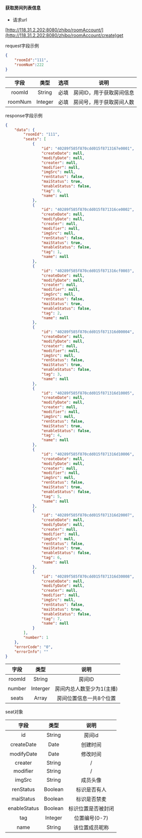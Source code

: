 #### 获取房间列表信息

* 请求url

[http://118.31.2.202:8080/zhibo/roomAccount/](http://118.31.2.202:8080/zhibo/roomAccount/create)get

request字段示例

```json
{
    "roomId":"111",
    "roomNum":222
}
```

| 字段 | 类型 | 选项 | 说明 |
| :---: | :---: | :---: | :---: |
| roomId | String | 必填 | 房间ID，用于获取房间信息 |
| roomNum | Integer | 必填 | 房间号，用于获取房间人数 |

response字段示例

```json
{
    "data": {
        "roomId": "111",
        "seats": [
            {
                "id": "40289f585f870cdd015f8713167e0001",
                "createDate": null,
                "modifyDate": null,
                "creater": null,
                "modifier": null,
                "imgSrc": null,
                "renStatus": false,
                "maiStatus": true,
                "enableStatus": false,
                "tag": 0,
                "name": null
            },
            {
                "id": "40289f585f870cdd015f871316ce0002",
                "createDate": null,
                "modifyDate": null,
                "creater": null,
                "modifier": null,
                "imgSrc": null,
                "renStatus": false,
                "maiStatus": true,
                "enableStatus": false,
                "tag": 1,
                "name": null
            },
            {
                "id": "40289f585f870cdd015f871316cf0003",
                "createDate": null,
                "modifyDate": null,
                "creater": null,
                "modifier": null,
                "imgSrc": null,
                "renStatus": false,
                "maiStatus": true,
                "enableStatus": false,
                "tag": 2,
                "name": null
            },
            {
                "id": "40289f585f870cdd015f871316d00004",
                "createDate": null,
                "modifyDate": null,
                "creater": null,
                "modifier": null,
                "imgSrc": null,
                "renStatus": false,
                "maiStatus": true,
                "enableStatus": false,
                "tag": 3,
                "name": null
            },
            {
                "id": "40289f585f870cdd015f871316d10005",
                "createDate": null,
                "modifyDate": null,
                "creater": null,
                "modifier": null,
                "imgSrc": null,
                "renStatus": false,
                "maiStatus": true,
                "enableStatus": false,
                "tag": 4,
                "name": null
            },
            {
                "id": "40289f585f870cdd015f871316d10006",
                "createDate": null,
                "modifyDate": null,
                "creater": null,
                "modifier": null,
                "imgSrc": null,
                "renStatus": false,
                "maiStatus": true,
                "enableStatus": false,
                "tag": 5,
                "name": null
            },
            {
                "id": "40289f585f870cdd015f871316d20007",
                "createDate": null,
                "modifyDate": null,
                "creater": null,
                "modifier": null,
                "imgSrc": null,
                "renStatus": false,
                "maiStatus": true,
                "enableStatus": false,
                "tag": 6,
                "name": null
            },
            {
                "id": "40289f585f870cdd015f871316d30008",
                "createDate": null,
                "modifyDate": null,
                "creater": null,
                "modifier": null,
                "imgSrc": null,
                "renStatus": false,
                "maiStatus": true,
                "enableStatus": false,
                "tag": 7,
                "name": null
            }
        ],
        "number": 1
    },
    "errorCode": "0",
    "errorInfo": ""
}
```

| 字段 | 类型 | 说明 |
| :---: | :---: | :---: |
| roomId | String | 房间ID |
| number | Interger | 房间内总人数至少为1\(主播\) |
| seats | Array | 房间位置信息一共8个位置 |

seat对象

| 字段 | 类型 | 说明 |
| :---: | :---: | :---: |
| id | String | 房间id |
| createDate | Date | 创建时间 |
| modifyDate | Date | 修改时间 |
| creater | String | / |
| modifier | String | / |
| imgSrc | String | 成员头像 |
| renStatus | Boolean | 标识是否有人 |
| maiStatus | Boolean | 标识是否禁麦 |
| enableStatus | Boolean | 标识位置是否被封闭 |
| tag | Integer | 位置编号\(0-7\) |
| name | String | 该位置成员昵称 |



